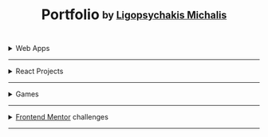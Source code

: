 <h1 align="center">Portfolio<sub> <sup>by <a href="https://www.linkedin.com/in/michalis-ligopsychakis-517621164/">Ligopsychakis Michalis</sup></sub></a></h1>
<br>
<details>
<summary>Web Apps</summary>
  
* [Pomodoro Clock](https://ligopsychakis-michalis.github.io/JavaScript_2/Week2/pomodoro-clock)
* [Weather App](https://ligopsychakis-michalis.github.io/JavaScript_3/Week2/weather-app)
* [Random Quote](https://ligopsychakis-michalis.github.io/JavaScript_2/Week1/random-quote)
* [Tip Calculator](https://ligopsychakis-michalis.github.io/JavaScript_2/Week3/tip-calculator)
* [Render Github Repos](https://ligopsychakis-michalis.github.io/JavaScript_3/Week2/hack-repo-2)  
* [Recreate a Site](https://ligopsychakis-michalis.github.io/html-css/WEEK_3/)

</details>

---

<details>
<summary>React Projects</summary>
  
* [Movie Finder](https://movie0finder.netlify.app)
* [Weather App](https://hack-your-weather3.netlify.app)
* [Recipes App](https://find-recipes.netlify.app)
* [Calculator](https://react0calculator.netlify.app)

</details>

---

<details>
<summary>Games</summary>
  
* [Memory Game](https://ligopsychakis-michalis.github.io/myProjects/memory-game)
* [Rock Paper Scissors](https://ligopsychakis-michalis.github.io/JavaScript_2/Week2/paper-rock-game)
* [Insects Memo](https://ligopsychakis-michalis.github.io/myProjects/kids_memo)

</details>

---

<details>
<summary><a href="https://www.frontendmentor.io/challenges">Frontend Mentor</a> challenges</summary>
  
* [REST Countries API](https://ligopsychakis-michalis.github.io/myProjects/countries)
* [URL Shortening API](https://ligopsychakis-michalis.github.io/myProjects/short_url)
* [Easybank landing page](https://ligopsychakis-michalis.github.io/myProjects/easybank)
* [Huddle landing page](https://ligopsychakis-michalis.github.io/myProjects/huddle)
* [Clipboard landing page](https://ligopsychakis-michalis.github.io/myProjects/clipboard)


</details>

---
